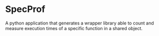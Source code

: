 # SpecProf
A python application that generates a wrapper library able to count and measure execution times of a specific function in a shared object.
